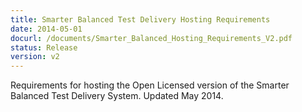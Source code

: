 ```yaml
---
title: Smarter Balanced Test Delivery Hosting Requirements
date: 2014-05-01
docurl: /documents/Smarter_Balanced_Hosting_Requirements_V2.pdf
status: Release
version: v2
---
```

Requirements for hosting the Open Licensed version of the Smarter Balanced Test Delivery System. Updated May 2014.


